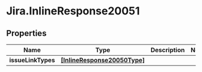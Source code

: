 # Jira.InlineResponse20051

## Properties

Name | Type | Description | Notes
------------ | ------------- | ------------- | -------------
**issueLinkTypes** | [**[InlineResponse20050Type]**](InlineResponse20050Type.md) |  | 


